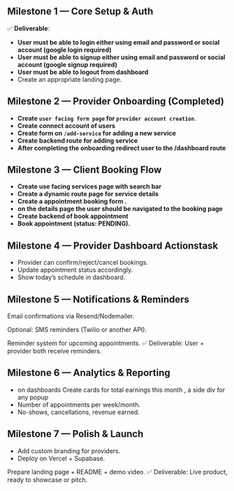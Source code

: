 ## Milestone 1 — Core Setup & Auth
✅ **Deliverable**:
- **User must be able to login either using email and password or social account (google login required)**
- **User must be able to signup either using email and password or social account (google signup required)**
- **User must be able to logout from dashboard**
- Create an appropriate landing page.

## Milestone 2 — Provider Onboarding (Completed)

- **Create `user facing form page` for `provider account creation`**.
- **Create connect account of users**
- **Create form on `/add-service` for adding a  new service**
- **Create backend route for adding service**
- **After completing the onboarding redirect user to the /dashboard route**

## Milestone 3 — Client Booking Flow

- **Create use facing services page with search bar** 
- **Create a dynamic route page for service details**
- **Create a appointment booking form .**
- **on the details page the user should be navigated to the booking page**
- **Create backend of book appointment**
- **Book appointment (status: PENDING).**

## Milestone 4 — Provider Dashboard Actionstask

- Provider can confirm/reject/cancel bookings.
- Update appointment status accordingly.
- Show today’s schedule in dashboard.

## Milestone 5 — Notifications & Reminders

Email confirmations via Resend/Nodemailer.

Optional: SMS reminders (Twilio or another API).

Reminder system for upcoming appointments.
✅ Deliverable: User + provider both receive reminders.

## Milestone 6 — Analytics & Reporting
- on dashboards Create cards for total earnings this month , a side div for any popup
- Number of appointments per week/month.
- No-shows, cancellations, revenue earned.

## Milestone 7 — Polish & Launch

- Add custom branding for providers.
- Deploy on Vercel + Supabase.

Prepare landing page + README + demo video.
✅ Deliverable: Live product, ready to showcase or pitch.